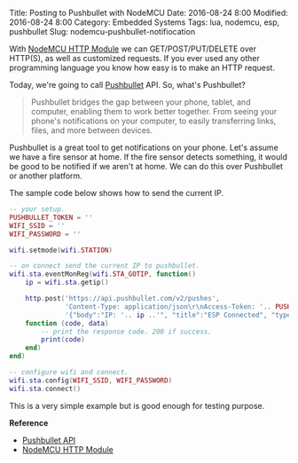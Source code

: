 Title: Posting to Pushbullet with NodeMCU
Date: 2016-08-24 8:00
Modified: 2016-08-24 8:00
Category: Embedded Systems
Tags: lua, nodemcu, esp, pushbullet
Slug: nodemcu-pushbullet-notifiocation

With [NodeMCU HTTP Module](https://nodemcu.readthedocs.io/en/master/en/modules/http/) we can GET/POST/PUT/DELETE over HTTP(S), as well as customized requests. If you ever used any other programming language you know how easy is to make an HTTP request.

Today, we're going to call [Pushbullet](https://www.pushbullet.com) API. So, what's Pushbullet?

> Pushbullet bridges the gap between your phone, tablet, and computer, enabling them to work better together. From seeing your phone's notifications on your computer, to easily transferring links, files, and more between devices.

Pushbullet is a great tool to get notifications on your phone. Let's assume we have a fire sensor at home. If the fire sensor detects something, it would be good to be notified if we aren't at home. We can do this over Pushbullet or another platform.

The sample code below shows how to send the current IP.

```lua
-- your setup.
PUSHBULLET_TOKEN = ''
WIFI_SSID = ''
WIFI_PASSWORD = ''

wifi.setmode(wifi.STATION)

-- on connect send the current IP to pushbullet.
wifi.sta.eventMonReg(wifi.STA_GOTIP, function()
    ip = wifi.sta.getip()

    http.post('https://api.pushbullet.com/v2/pushes',
              'Content-Type: application/json\r\nAccess-Token: '.. PUSHBULLET_TOKEN ..'\r\n',
              '{"body":"IP: '.. ip ..'", "title":"ESP Connected", "type":"note"}',
    function (code, data)
        -- print the response code. 200 if success.
        print(code)
    end)
end)

-- configure wifi and connect.
wifi.sta.config(WIFI_SSID, WIFI_PASSWORD)
wifi.sta.connect()
```

This is a very simple example but is good enough for testing purpose.

**Reference**

- [Pushbullet API](https://docs.pushbullet.com/)
- [NodeMCU HTTP Module](https://nodemcu.readthedocs.io/en/master/en/modules/http/)

